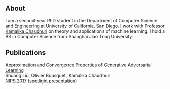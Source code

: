 ## About

I am a second-year PhD student in the Department of Computer Science and Engineering at University of California, San Diego. I work with Professor [Kamalika Chaudhuri](http://cseweb.ucsd.edu/~kamalika/) on theory and applications of machine learning. I hold a BS in Computer Science from Shanghai Jiao Tong University.

## Publications
[Approximation and Convergence Properties of
Generative Adversarial Learning](https://arxiv.org/abs/1705.08991)    
Shuang Liu, Olivier Bousquet, Kamalika Chaudhuri   
[NIPS 2017](https://papers.nips.cc/paper/7138-approximation-and-convergence-properties-of-generative-adversarial-learning) ([spotlight presentation](https://nips.cc/Conferences/2017/Schedule?showEvent=10072))



